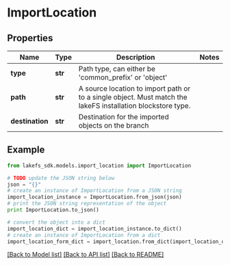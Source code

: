 # ImportLocation


## Properties

Name | Type | Description | Notes
------------ | ------------- | ------------- | -------------
**type** | **str** | Path type, can either be &#39;common_prefix&#39; or &#39;object&#39; | 
**path** | **str** | A source location to import path or to a single object. Must match the lakeFS installation blockstore type. | 
**destination** | **str** | Destination for the imported objects on the branch | 

## Example

```python
from lakefs_sdk.models.import_location import ImportLocation

# TODO update the JSON string below
json = "{}"
# create an instance of ImportLocation from a JSON string
import_location_instance = ImportLocation.from_json(json)
# print the JSON string representation of the object
print ImportLocation.to_json()

# convert the object into a dict
import_location_dict = import_location_instance.to_dict()
# create an instance of ImportLocation from a dict
import_location_form_dict = import_location.from_dict(import_location_dict)
```
[[Back to Model list]](../README.md#documentation-for-models) [[Back to API list]](../README.md#documentation-for-api-endpoints) [[Back to README]](../README.md)


